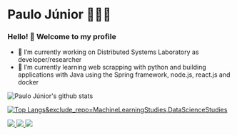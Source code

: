 # Paulo Júnior 👨‍💻🔥

### Hello! 👋 Welcome to my profile

- 🔭 I’m currently working on Distributed Systems Laboratory as developer/researcher
- 🌱 I’m currently learning web scrapping with python and building applications with Java using the Spring framework, node.js, react.js and docker

![Paulo Júnior's github stats](https://github-readme-stats.vercel.app/api?username=paulojuniore&show_icons=true&count_private=true)

[![Top Langs](https://github-readme-stats.vercel.app/api/top-langs/?username=paulojuniore&layout=compact)&exclude_repo=MachineLearningStudies,DataScienceStudies](https://github.com/anuraghazra/github-readme-stats)

<a href="https://github.com/paulojuniore">
 <img src="https://img.shields.io/github/followers/paulojuniore?style=social"/>
</a>

<a href="https://www.linkedin.com/in/paulo-juniore">
 <img src="https://img.shields.io/static/v1?label=&message=LinkedIn&color=blue&style=flat-square&logo=LINKEDIN"/>
</a>

<a href="mailto:paulo.junior@ccc.ufcg.edu.br">
 <img src="https://img.shields.io/badge/-Mail-c14438?style=flat-square&logo=Gmail&logoColor=white"/>
</a>
